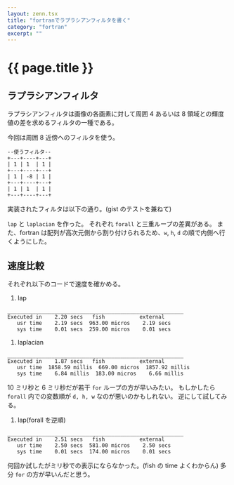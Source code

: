 ```yaml
---
layout: zenn.tsx
title: "fortranでラプラシアンフィルタを書く"
category: "fortran"
excerpt: ""
---
```


# {{ page.title }}

## ラプラシアンフィルタ

ラプラシアンフィルタは画像の各画素に対して周囲 4 あるいは 8 領域との輝度値の差を求めるフィルタの一種である。

今回は周囲 8 近傍へのフィルタを使う。

```text
--使うフィルタ--
+---+----+---+
| 1 | 1  | 1 |
+---+----+---+
| 1 | -8 | 1 |
+---+----+---+
| 1 | 1  | 1 |
+---+----+---+
```

実装されたフィルタは以下の通り。(gist のテストを兼ねて)

<script src="https://gist.github.com/Omochice/f492c61082cc8ab8c4eda882be41b961.js"></script>

`lap` と `laplacian` を作った。
それぞれ `forall` と三重ループの差異がある。
また、fortran は配列が高次元側から割り付けられるため、`w`, `h`, `d` の順で内側へ行くようにした。

## 速度比較

それぞれ以下のコードで速度を確かめる。

<script src="https://gist.github.com/Omochice/d15b767dfefce11d940ccc1bceaa7c5b.js"></script>

1. lap

```text
________________________________________________________
Executed in    2.20 secs   fish           external
   usr time    2.19 secs  963.00 micros    2.19 secs
   sys time    0.01 secs  259.00 micros    0.01 secs
```

1. laplacian

```text
________________________________________________________
Executed in    1.87 secs   fish           external
   usr time  1858.59 millis  669.00 micros  1857.92 millis
   sys time    6.84 millis  183.00 micros    6.66 millis
```

10 ミリ秒と 6 ミリ秒だが若干 `for` ループの方が早いみたい。
もしかしたら `forall` 内での変数順が `d, h, w` なのが悪いのかもしれない。
逆にして試してみる。

1. lap(forall を逆順)

```text
________________________________________________________
Executed in    2.51 secs   fish           external
   usr time    2.50 secs  581.00 micros    2.50 secs
   sys time    0.01 secs  174.00 micros    0.01 secs
```

何回か試したがミリ秒での表示にならなかった。(fish の time よくわからん)
多分 `for` の方が早いんだと思う。
